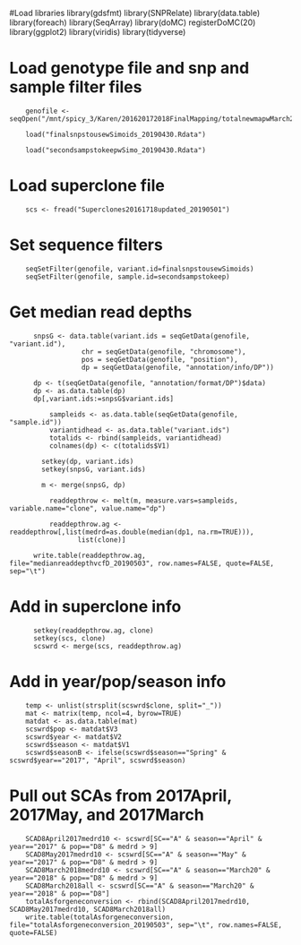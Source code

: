 #Load libraries
        library(gdsfmt)
        library(SNPRelate)
        library(data.table)
        library(foreach)
        library(SeqArray)
        library(doMC)
        registerDoMC(20)
        library(ggplot2)
        library(viridis)
        library(tidyverse)
        
# Load genotype file and snp and sample filter files

        genofile <- seqOpen("/mnt/spicy_3/Karen/201620172018FinalMapping/totalnewmapwMarch2018_Dfiltsnps10bpindels_snps_filter_pass_lowGQmiss.seq.gds")

        load("finalsnpstousewSimoids_20190430.Rdata")
        
        load("secondsampstokeepwSimo_20190430.Rdata")
        
 # Load superclone file
 
        scs <- fread("Superclones20161718updated_20190501")

# Set sequence filters

        seqSetFilter(genofile, variant.id=finalsnpstousewSimoids)
        seqSetFilter(genofile, sample.id=secondsampstokeep)
        
# Get median read depths

          snpsG <- data.table(variant.ids = seqGetData(genofile, "variant.id"),
					  chr = seqGetData(genofile, "chromosome"),
					  pos = seqGetData(genofile, "position"),
					  dp = seqGetData(genofile, "annotation/info/DP"))

          dp <- t(seqGetData(genofile, "annotation/format/DP")$data)
          dp <- as.data.table(dp)
          dp[,variant.ids:=snpsG$variant.ids]
	
		      sampleids <- as.data.table(seqGetData(genofile, "sample.id"))
		      variantidhead <- as.data.table("variant.ids")
		      totalids <- rbind(sampleids, variantidhead)
		      colnames(dp) <- c(totalids$V1)
	
	        setkey(dp, variant.ids)
	        setkey(snpsG, variant.ids)
	    
	        m <- merge(snpsG, dp)

		      readdepthrow <- melt(m, measure.vars=sampleids, variable.name="clone", value.name="dp")

		      readdepthrow.ag <- readdepthrow[,list(medrd=as.double(median(dp1, na.rm=TRUE))),
					 list(clone)]
           
          write.table(readdepthrow.ag, file="medianreaddepthvcfD_20190503", row.names=FALSE, quote=FALSE, sep="\t")

# Add in superclone info
          setkey(readdepthrow.ag, clone)
          setkey(scs, clone)
          scswrd <- merge(scs, readdepthrow.ag)
          
# Add in year/pop/season info
        temp <- unlist(strsplit(scswrd$clone, split="_"))
        mat <- matrix(temp, ncol=4, byrow=TRUE)
        matdat <- as.data.table(mat)
        scswrd$pop <- matdat$V3
        scswrd$year <- matdat$V2
        scswrd$season <- matdat$V1
        scswrd$seasonB <- ifelse(scswrd$season=="Spring" & scswrd$year=="2017", "April", scswrd$season)
        
# Pull out SCAs from 2017April, 2017May, and 2017March
        SCAD8April2017medrd10 <- scswrd[SC=="A" & season=="April" & year=="2017" & pop=="D8" & medrd > 9]
        SCAD8May2017medrd10 <- scswrd[SC=="A" & season=="May" & year=="2017" & pop=="D8" & medrd > 9]
        SCAD8March2018medrd10 <- scswrd[SC=="A" & season=="March20" & year=="2018" & pop=="D8" & medrd > 9]
        SCAD8March2018all <- scswrd[SC=="A" & season=="March20" & year=="2018" & pop=="D8"]
        totalAsforgeneconversion <- rbind(SCAD8April2017medrd10, SCAD8May2017medrd10, SCAD8March2018all)
        write.table(totalAsforgeneconversion, file="totalAsforgeneconversion_20190503", sep="\t", row.names=FALSE, quote=FALSE)
        
        
